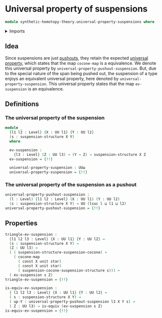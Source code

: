 # Universal property of suspensions

```agda
module synthetic-homotopy-theory.universal-property-suspensions where
```

<details><summary>Imports</summary>

```agda
open import foundation.constant-maps
open import foundation.dependent-pair-types
open import foundation.equivalences
open import foundation.function-types
open import foundation.homotopies
open import foundation.identity-types
open import foundation.unit-type
open import foundation.universe-levels
open import foundation.whiskering-homotopies

open import synthetic-homotopy-theory.cocones-under-spans
open import synthetic-homotopy-theory.suspension-structures
open import synthetic-homotopy-theory.universal-property-pushouts
```

</details>

## Idea

Since suspensions are just [pushouts](synthetic-homotopy-theory.pushouts.md),
they retain the expected
[universal property](synthetic-homotopy-theory.universal-property-pushouts.md),
which states that the map `cocone-map` is a equivalence. We denote this
universal property by `universal-property-pushout-suspension`. But, due to the
special nature of the span being pushed out, the suspension of a type enjoys an
equivalent universal property, here denoted by `universal-property-suspension`.
This universal property states that the map `ev-suspension` is an equivalence.

## Definitions

### The universal property of the suspension

```agda
module _
  {l1 l2 : Level} {X : UU l1} {Y : UU l2}
  (s : suspension-structure X Y)
  where

  ev-suspension :
    {l3 : Level} (Z : UU l3) → (Y → Z) → suspension-structure X Z
  ev-suspension = {!!}

  universal-property-suspension : UUω
  universal-property-suspension = {!!}
```

### The universal property of the suspension as a pushout

```agda
universal-property-pushout-suspension :
  (l : Level) {l1 l2 : Level} (X : UU l1) (Y : UU l2)
  (s : suspension-structure X Y) → UU (lsuc l ⊔ l1 ⊔ l2)
universal-property-pushout-suspension = {!!}
```

## Properties

```agda
triangle-ev-suspension :
  {l1 l2 l3 : Level} {X : UU l1} {Y : UU l2} →
  (s : suspension-structure X Y) →
  (Z : UU l3) →
  ( ( suspension-structure-suspension-cocone) ∘
    ( cocone-map
      ( const X unit star)
      ( const X unit star)
      ( suspension-cocone-suspension-structure s))) ~
  ( ev-suspension s Z)
triangle-ev-suspension = {!!}

is-equiv-ev-suspension :
  { l1 l2 l3 : Level} {X : UU l1} {Y : UU l2} →
  ( s : suspension-structure X Y) →
  ( up-Y : universal-property-pushout-suspension l3 X Y s) →
  ( Z : UU l3) → is-equiv (ev-suspension s Z)
is-equiv-ev-suspension = {!!}
```

